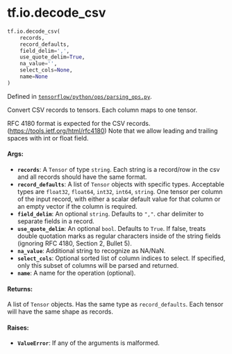 <div itemscope itemtype="http://developers.google.com/ReferenceObject">
<meta itemprop="name" content="tf.io.decode_csv" />
<meta itemprop="path" content="Stable" />
</div>

# tf.io.decode_csv

``` python
tf.io.decode_csv(
    records,
    record_defaults,
    field_delim=',',
    use_quote_delim=True,
    na_value='',
    select_cols=None,
    name=None
)
```



Defined in [`tensorflow/python/ops/parsing_ops.py`](/code/stable/tensorflow/python/ops/parsing_ops.py).

Convert CSV records to tensors. Each column maps to one tensor.

RFC 4180 format is expected for the CSV records.
(https://tools.ietf.org/html/rfc4180)
Note that we allow leading and trailing spaces with int or float field.

#### Args:

* <b>`records`</b>: A `Tensor` of type `string`.
    Each string is a record/row in the csv and all records should have
    the same format.
* <b>`record_defaults`</b>: A list of `Tensor` objects with specific types.
    Acceptable types are `float32`, `float64`, `int32`, `int64`, `string`.
    One tensor per column of the input record, with either a
    scalar default value for that column or an empty vector if the column is
    required.
* <b>`field_delim`</b>: An optional `string`. Defaults to `","`.
    char delimiter to separate fields in a record.
* <b>`use_quote_delim`</b>: An optional `bool`. Defaults to `True`.
    If false, treats double quotation marks as regular
    characters inside of the string fields (ignoring RFC 4180, Section 2,
    Bullet 5).
* <b>`na_value`</b>: Additional string to recognize as NA/NaN.
* <b>`select_cols`</b>: Optional sorted list of column indices to select. If specified,
    only this subset of columns will be parsed and returned.
* <b>`name`</b>: A name for the operation (optional).


#### Returns:

A list of `Tensor` objects. Has the same type as `record_defaults`.
Each tensor will have the same shape as records.


#### Raises:

* <b>`ValueError`</b>: If any of the arguments is malformed.